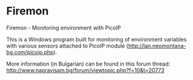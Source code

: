 Firemon
=======

Firemon - Monitoring environment with PicoIP

This is a Windows program built for monitoring of environment variables with various sensors attached to PicoIP module (http://lan.neomontana-bg.com/picoip.php).

More information (in Bulgarian) can be found in this forum thread: http://www.napravisam.bg/forum/viewtopic.php?f=10&t=20773
